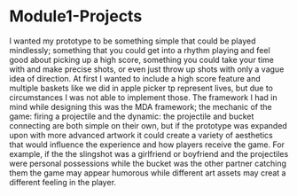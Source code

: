 # Module1-Projects
I wanted my prototype to be something simple that could be played mindlessly; something that you could get into a rhythm playing and feel good about picking up a high score,
something you could take your time with and make precise shots, or even just throw up shots with only a vague idea of direction. At first I wanted to include a high score feature
and multiple baskets like we did in apple picker tp represent lives, but due to circumstances I was not able to implement those. The framework I had in mind while designing this
was the MDA framework; the mechanic of the game: firing a projectile and the dynamic: the projectile and bucket connecting are both simple on their own, but if the prototype was 
expanded upon with more advanced artwork it could create a variety of aesthetics that would influence the experience and how players receive the game. For example, if the the 
slingshot was a girlfriend or boyfriend and the projectiles were personal possessions  while the bucket was the other partner catching them the game may appear humorous
while different art assets may creat a different feeling in the player.                  
